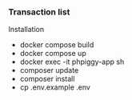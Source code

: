 ### Transaction list

Installation

- docker compose build
- docker compose up
- docker exec -it phpiggy-app sh
- composer update
- composer install
- cp .env.example .env